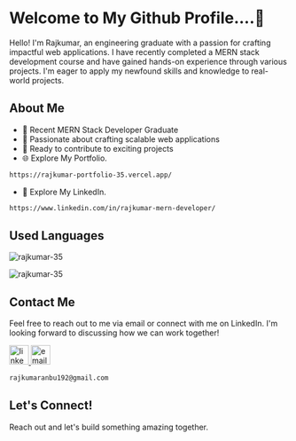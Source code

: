 # Welcome to My Github Profile....👋

Hello! I'm Rajkumar, an engineering graduate with a passion for crafting impactful web applications. I have recently completed a MERN stack development course and have gained hands-on experience through various projects. I'm eager to apply my newfound skills and knowledge to real-world projects.


## About Me
- 🌱 Recent MERN Stack Developer Graduate
- 💼 Passionate about crafting scalable web applications
- 🚀 Ready to contribute to exciting projects
- 🌐 Explore My Portfolio.

```bash
https://rajkumar-portfolio-35.vercel.app/
```

- 🔗 Explore My LinkedIn.

```bash
https://www.linkedin.com/in/rajkumar-mern-developer/
```


## Used Languages
<p align="left"> <img src="https://komarev.com/ghpvc/?username=rajkumar-35&label=Profile%20views&color=0e75b6&style=flat" alt="rajkumar-35" /> </p>

<div align="left" >
  <img align="" src="https://github-readme-stats.vercel.app/api/top-langs?username=rajkumar-35&show_icons=true&locale=en&layout=compact" alt="rajkumar-35"/>
</div>


## Contact Me

Feel free to reach out to me via email or connect with me on LinkedIn. I'm looking forward to discussing how we can work together!

<a href="https://www.linkedin.com/in/rajkumar-mern-developer/" target="_blank">
    <img src="https://img.shields.io/static/v1?message=LinkedIn&logo=linkedin&label=&color=0077B5&logoColor=white&labelColor=&style=for-the-badge" height="35" alt="linkedin logo"  />
</a>
<a href="mailto:rajkumaranbu192@gmail.com" target="_blank">
    <img src="https://img.shields.io/static/v1?message=Email&logo=gmail&label=&color=EA4335&logoColor=white&labelColor=&style=for-the-badge" height="35" alt="email logo" />
</a>

```bash
rajkumaranbu192@gmail.com
```

## Let's Connect!
Reach out and let's build something amazing together.

